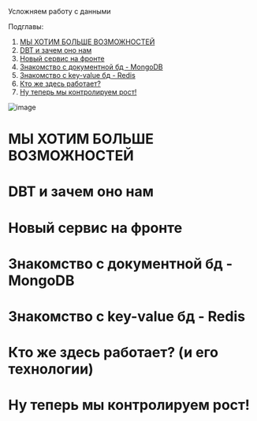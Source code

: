 Усложняем работу с данными

Подглавы:

1. [МЫ ХОТИМ БОЛЬШЕ ВОЗМОЖНОСТЕЙ](#история)
2. [DBT и зачем оно нам](#dbt)
3. [Новый сервис на фронте](#front)
4. [Знакомство с документной бд - MongoDB](#mongo) 
5. [Знакомство с key-value бд - Redis](#redis)
7. [Кто же здесь работает?](#кто-работает)
8. [Ну теперь мы контролируем рост! ](#завершение)

![image](https://github.com/user-attachments/assets/750171ed-16f7-4157-a01b-4ab917341b49)




<a id="история"></a>
# МЫ ХОТИМ БОЛЬШЕ ВОЗМОЖНОСТЕЙ

<a id="dbt"></a>
# DBT и зачем оно нам

<a id="front"></a>
# Новый сервис на фронте

<a id="mongo"></a>
# Знакомство с документной бд - MongoDB

<a id="redis"></a>
# Знакомство с key-value бд - Redis

<a id="кто-работает"></a>
# Кто же здесь работает? (и его технологии)

<a id="завершение"></a>
# Ну теперь мы контролируем рост! 
